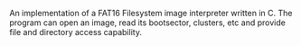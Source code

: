 An implementation of a FAT16 Filesystem image interpreter written in C.
The program can open an image, read its bootsector, clusters, etc and provide file and directory access capability.
